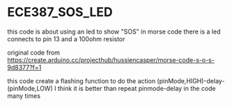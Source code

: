 # ECE387_SOS_LED
this code is about using an led to show "SOS" in morse code 
there is a led connects to pin 13 and a 100ohm resistor

original code from https://create.arduino.cc/projecthub/hussiencasper/morse-code-s-o-s-9d8377?f=1 

this code create a flashing function to do the action (pinMode,HIGH)-delay-(pinMode,LOW)
I think it is better than repeat pinmode-delay in the code many times
